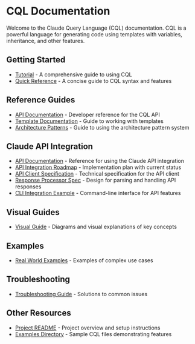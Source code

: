 # CQL Documentation

Welcome to the Claude Query Language (CQL) documentation. CQL is a powerful language for generating code using templates with variables, inheritance, and other features.

## Getting Started

- [Tutorial](tutorial.md) - A comprehensive guide to using CQL
- [Quick Reference](quick_reference.md) - A concise guide to CQL syntax and features

## Reference Guides

- [API Documentation](api_documentation.md) - Developer reference for the CQL API
- [Template Documentation](template_documentation.md) - Guide to working with templates
- [Architecture Patterns](architecture_patterns.md) - Guide to using the architecture pattern system

## Claude API Integration

- [API Documentation](api_documentation.md) - Reference for using the Claude API integration
- [API Integration Roadmap](api_integration_roadmap.md) - Implementation plan with current status
- [API Client Specification](api_client_specification.md) - Technical specification for the API client
- [Response Processor Spec](response_processor_spec.md) - Design for parsing and handling API responses
- [CLI Integration Example](cli_integration_example.md) - Command-line interface for API features

## Visual Guides

- [Visual Guide](visual_guide.md) - Diagrams and visual explanations of key concepts

## Examples

- [Real World Examples](real_world_examples.md) - Examples of complex use cases

## Troubleshooting

- [Troubleshooting Guide](troubleshooting.md) - Solutions to common issues

## Other Resources

- [Project README](../README.md) - Project overview and setup instructions
- [Examples Directory](../examples/) - Sample CQL files demonstrating features
